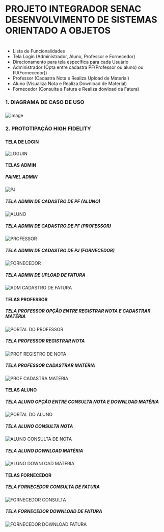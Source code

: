# PROJETO INTEGRADOR SENAC DESENVOLVIMENTO DE SISTEMAS ORIENTADO A OBJETOS <h1>

* Lista de Funcionalidades
* Tela Login (Administrador, Aluno, Professor e Fornecedor)
* Direcionamento para tela específica para cada Usuário
* Administrador (Opta entre cadastra PF(Professor ou aluno) ou PJ(Fornecedor))
* Professor (Cadastra Nota e Realiza Upload de Material)
* Aluno (Visualiza Nota e Realiza Download de Material)
* Fornecedor (Consulta a Fatura e Realiza dowload da Fatura)


### 1. DIAGRAMA DE CASO DE USO <h3>

![image](https://github.com/petersonbersanetti/projeto-integrador-senac/assets/74914733/be57165b-c82a-4655-aa6b-b3df93e0d241)



### 2. PROTOTIPAÇÃO HIGH FIDELITY <H3>

#### TELA DE LOGIN <H4>
![LOGUIN](https://github.com/petersonbersanetti/projeto-integrador-senac/assets/74914733/c6379e3e-9429-41fe-a3d3-61ce98e259f8)

#### TELAS ADMIN <H4>

##### PAINEL ADMIN <H5>
![PJ](https://github.com/petersonbersanetti/projeto-integrador-senac/assets/74914733/37dd00e2-bb6e-4413-946f-64d50cf70b95)

##### TELA ADMIN DE CADASTRO DE PF (ALUNO) <H5>
![ALUNO](https://github.com/petersonbersanetti/projeto-integrador-senac/assets/74914733/f1078c4e-e17d-4059-8ffb-57677b218a1b)

##### TELA ADMIN DE CADASTRO DE PF (PROFESSOR) <H5>
![PROFESSOR](https://github.com/petersonbersanetti/projeto-integrador-senac/assets/74914733/9e2bf1db-03ed-4931-a0ee-62d2fd04c5fd)


##### TELA ADMIN DE CADASTRO DE PJ (FORNECEDOR) <H5>
![FORNECEDOR](https://github.com/petersonbersanetti/projeto-integrador-senac/assets/74914733/b3bbcbd9-35b4-4edc-a843-13f3f26d283f)

##### TELA ADMIN DE UPLOAD DE FATURA <H5>
![ADM CADASTRO DE FATURA](https://github.com/petersonbersanetti/projeto-integrador-senac/assets/74914733/642ad764-cdee-4684-af91-d4d091bcfa7a)


#### TELAS PROFESSOR <H4>

##### TELA PROFESSOR OPÇÃO ENTRE REGISTRAR NOTA E CADASTRAR MATÉRIA <H5>
![PORTAL DO PROFESSOR](https://github.com/petersonbersanetti/projeto-integrador-senac/assets/74914733/18203bce-d102-477f-92bf-40f2a984054e)

##### TELA PROFESSOR REGISTRAR NOTA <H5>
![PROF REGISTRO DE NOTA](https://github.com/petersonbersanetti/projeto-integrador-senac/assets/74914733/6bd5ee30-7452-4c56-a2c4-4130cd30d1d7)

##### TELA PROFESSOR CADASTRAR MATÉRIA <H5>
![PROF CADASTRA MATÉRIA](https://github.com/petersonbersanetti/projeto-integrador-senac/assets/74914733/3f1db8dc-07d3-496e-81e3-abdc167a483a)


#### TELAS ALUNO <H4>

##### TELA ALUNO OPÇÃO ENTRE CONSULTA NOTA E DOWNLOAD MATÉRIA <H5>
![PORTAL DO ALUNO](https://github.com/petersonbersanetti/projeto-integrador-senac/assets/74914733/2f2f5843-1124-4893-9789-bd063dd9b588)

##### TELA ALUNO CONSULTA NOTA
![ALUNO CONSULTA DE NOTA](https://github.com/petersonbersanetti/projeto-integrador-senac/assets/74914733/1f13db49-21bc-467b-9b7e-7899808ae487)

##### TELA ALUNO DOWNLOAD MATÉRIA <H5>
![ALUNO DOWNLOAD MATERIA](https://github.com/petersonbersanetti/projeto-integrador-senac/assets/74914733/7fe144cc-df01-4af0-bfe6-301eb1475163)


#### TELAS FORNECEDOR <H4>

##### TELA FORNECEDOR CONSULTA DE FATURA <H5>
![FORNECEDOR CONSULTA](https://github.com/petersonbersanetti/projeto-integrador-senac/assets/74914733/19f26d59-17c0-411d-8be2-91101b1d6b25)

##### TELA FORNECEDOR DOWNLOAD DE FATURA <H5>
![FORNECEDOR DOWNLOAD FATURA](https://github.com/petersonbersanetti/projeto-integrador-senac/assets/74914733/4f72075c-f3f9-430d-a332-e681cbbf850b)


